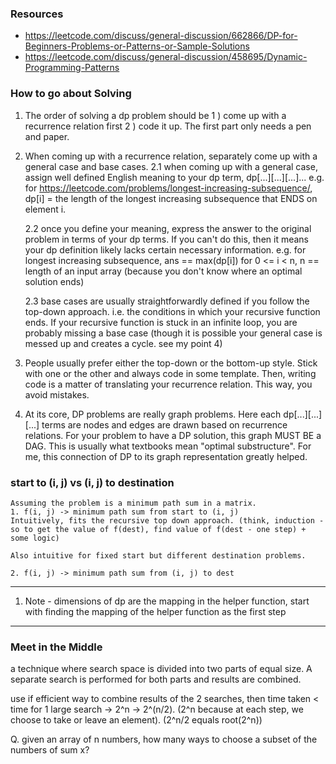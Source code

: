 ### Resources
- https://leetcode.com/discuss/general-discussion/662866/DP-for-Beginners-Problems-or-Patterns-or-Sample-Solutions
- https://leetcode.com/discuss/general-discussion/458695/Dynamic-Programming-Patterns

### How to go about Solving
1. The order of solving a dp problem should be 1 ) come up with a recurrence relation first 2 ) code it up. The first part only needs a pen and paper.

2. When coming up with a recurrence relation, separately come up with a general case and base cases.
    2.1 when coming up with a general case, assign well defined English meaning to your dp term, dp[...][...][...]... e.g. for https://leetcode.com/problems/longest-increasing-subsequence/, dp[i] = the length of the longest increasing subsequence that ENDS on element i.

    2.2 once you define your meaning, express the answer to the original problem in terms of your dp terms. If you can't do this, then it means your dp definition likely lacks certain necessary information. e.g. for longest increasing subsequence, ans == max(dp[i]) for 0 <= i < n, n == length of an input array (because you don't know where an optimal solution ends)

    2.3 base cases are usually straightforwardly defined if you follow the top-down approach. i.e. the conditions in which your recursive function ends. If your recursive function is stuck in an infinite loop, you are probably missing a base case (though it is possible your general case is messed up and creates a cycle. see my point 4)

3. People usually prefer either the top-down or the bottom-up style. Stick with one or the other and always code in some template. Then, writing code is a matter of translating your recurrence relation. This way, you avoid mistakes.

4. At its core, DP problems are really graph problems. Here each dp[...][...][...] terms are nodes and edges are drawn based on recurrence relations. For your problem to have a DP solution, this graph MUST BE a DAG. This is usually what textbooks mean "optimal substructure". For me, this connection of DP to its graph representation greatly helped.


### start to (i, j) vs (i, j) to destination
    Assuming the problem is a minimum path sum in a matrix.
    1. f(i, j) -> minimum path sum from start to (i, j)
    Intuitively, fits the recursive top down approach. (think, induction - so to get the value of f(dest), find value of f(dest - one step) + some logic)

    Also intuitive for fixed start but different destination problems.

    2. f(i, j) -> minimum path sum from (i, j) to dest


-------------------------------------------------
1. Note - dimensions of dp are the mapping in the helper function, start with finding the mapping of the helper function as the first step


---------------------
### Meet in the Middle

a technique where search space is divided into two parts of equal size. A separate search is performed for both parts and results are combined. 

use if efficient way to combine results of the 2 searches, then time taken < time for 1 large search -> 2^n -> 2^(n/2).  (2^n because at each step, we choose to take or leave an element). (2^n/2 equals root(2^n))



Q. given an array of n numbers, how many ways to choose a subset of the numbers of sum x?


